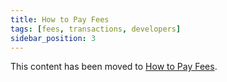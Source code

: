 ```yaml
---
title: How to Pay Fees
tags: [fees, transactions, developers]
sidebar_position: 3
---
```


This content has been moved to [How to Pay Fees](./how_to_pay_fees.md).
